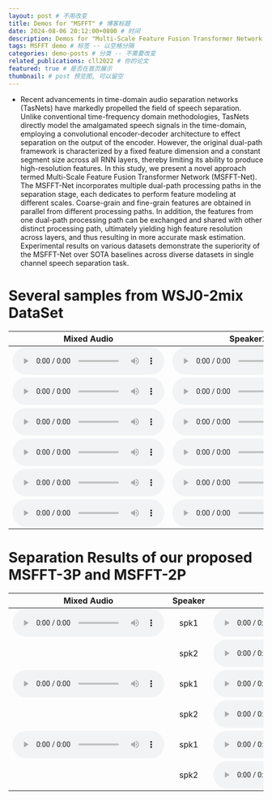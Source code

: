 ```yaml
---
layout: post # 不用改变
title: Demos for "MSFFT" # 博客标题
date: 2024-08-06 20:12:00+0800 # 时间
description: Demos for "Multi-Scale Feature Fusion Transformer Network for End-to-End Single Channel Speech Separation" # 博客描述
tags: MSFFT demo # 标签 -- 以空格分隔
categories: demo-posts # 分类 -- 不需要改变
related_publications: cll2022 # 你的论文
featured: true # 是否在首页展示
thumbnail: # post 预览图, 可以留空
---
```


- Recent advancements in time-domain audio separation networks (TasNets) have markedly propelled the field of speech separation. Unlike conventional time-frequency domain methodologies, TasNets directly model the amalgamated speech signals in the time-domain, employing a convolutional encoder-decoder architecture to effect separation on the output of the encoder. However, the original dual-path framework is characterized by a fixed feature dimension and a constant segment size across all RNN layers, thereby limiting its ability to produce high-resolution features. In this study, we present a novel approach termed Multi-Scale Feature Fusion Transformer Network (MSFFT-Net). The MSFFT-Net incorporates multiple dual-path processing paths in the separation stage, each dedicates to perform feature modeling at different scales. Coarse-grain and fine-grain features are obtained in parallel from different processing paths. In addition, the features from one dual-path processing path can be exchanged and shared with other distinct processing path, ultimately yielding high feature resolution across layers, and thus resulting in more accurate mask estimation. Experimental results on various datasets demonstrate the superiority of the MSFFT-Net over SOTA baselines across diverse datasets in single channel speech separation task.

# Several samples from WSJ0-2mix DataSet #


|   Mixed Audio   | Speaker1 |    Speaker2   | 
| :------: | :------: | :---------: | 
|<audio src="/assets/MSFFT/Samples/1/22ga010e_0.51468_051c0115_-0.51468.wav" type="audio/wav" controls preload></audio>|<audio src="/assets/MSFFT/Samples/1/22ga010e_0.51468_051c0115_-0.51468_s1.wav" type="audio/wav" controls preload></audio>|<audio src="/assets/MSFFT/Samples/1/22ga010e_0.51468_051c0115_-0.51468_s2.wav" type="audio/wav" controls preload></audio>|
|<audio src="/assets/MSFFT/Samples/2/22ga010l_1.2345_444c020e_-1.2345.wav" type="audio/wav" controls preload></audio>|<audio src="/assets/MSFFT/Samples/2/22ga010l_1.2345_444c020e_-1.2345_s1.wav" type="audio/wav" controls preload></audio>|<audio src="/assets/MSFFT/Samples/2/22ga010l_1.2345_444c020e_-1.2345_s2.wav" type="audio/wav" controls preload></audio>|
|<audio src="/assets/MSFFT/Samples/3/22gc010v_0.76199_050a050i_-0.76199.wav" type="audio/wav" controls preload></audio>|<audio src="/assets/MSFFT/Samples/3/22gc010v_0.76199_050a050i_-0.76199_s1.wav" type="audio/wav" controls preload></audio>|<audio src="/assets/MSFFT/Samples/3/22gc010v_0.76199_050a050i_-0.76199_s2.wav" type="audio/wav" controls preload></audio>|
|<audio src="/assets/MSFFT/Samples/4/050c0105_0.94642_444c020p_-0.94642.wav" type="audio/wav" controls preload></audio>|<audio src="/assets/MSFFT/Samples/4/050c0105_0.94642_444c020p_-0.94642_s1.wav" type="audio/wav" controls preload></audio>|<audio src="/assets/MSFFT/Samples/4/050c0105_0.94642_444c020p_-0.94642_s2.wav" type="audio/wav" controls preload></audio>|
|<audio src="/assets/MSFFT/Samples/5/440o030k_1.3697_443o030u_-1.3697.wav" type="audio/wav" controls preload></audio>|<audio src="/assets/MSFFT/Samples/5/440o030k_1.3697_443o030u_-1.3697_s1.wav" type="audio/wav" controls preload></audio>|<audio src="/assets/MSFFT/Samples/5/440o030k_1.3697_443o030u_-1.3697_s2.wav" type="audio/wav" controls preload></audio>|
|<audio src="/assets/MSFFT/Samples/6/447c020n_1.281_22go0107_-1.281.wav" type="audio/wav" controls preload></audio>|<audio src="/assets/MSFFT/Samples/6/447c020n_1.281_22go0107_-1.281_s1.wav" type="audio/wav" controls preload></audio>|<audio src="/assets/MSFFT/Samples/6/447c020n_1.281_22go0107_-1.281_s2.wav" type="audio/wav" controls preload></audio>|


# Separation Results of our proposed MSFFT-3P and MSFFT-2P #

|   Mixed Audio   | Speaker |    Clean   |    DPRNN    |    MSFFT-3P   |    MSFFT-2P    |
| :------: | :------: | :---------: | :----------: | :---------: | :----------: |
|<audio src="/assets/MSFFT/Estimate/1/441c0211_0.47832_053c0105_-0.47832.wav" type="audio/wav" controls preload></audio>|spk1|<audio src="/assets/MSFFT/Estimate/1/spk1.wav" type="audio/wav" controls preload></audio>|<audio src="/assets/MSFFT/Estimate/1/spk1_sepformer.wav" type="audio/wav" controls preload></audio>|<audio src="/assets/MSFFT/Estimate/1/spk1_3L.wav" type="audio/wav" controls preload></audio>|<audio src="/assets/MSFFT/Estimate/1/spk1_2L.wav" controls preload></audio>|
||spk2|<audio src="/assets/MSFFT/Estimate/1/spk2.wav" type="audio/wav" controls preload></audio>|<audio src="/assets/MSFFT/Estimate/1/spk2_sepformer.wav" type="audio/wav" controls preload></audio>|<audio src="/assets/MSFFT/Estimate/1/spk2_3L.wav" type="audio/wav" controls preload></audio>|<audio src="/assets/MSFFT/Estimate/1/spk2_2L.wav" controls preload></audio>|
|<audio src="/assets/MSFFT/Estimate/2/22ga0111_2.1333_050a0507_-2.1333.wav" type="audio/wav" controls preload></audio>|spk1|<audio src="/assets/MSFFT/Estimate/2/spk1.wav" type="audio/wav" controls preload></audio>|<audio src="/assets/MSFFT/Estimate/2/spk1_dprnn.wav" type="audio/wav" controls preload></audio>|<audio src="/assets/MSFFT/Estimate/2/spk1_3L.wav" controls preload></audio>|<audio src="/assets/MSFFT/Estimate/2/spk1_2L.wav" controls preload></audio>|
||spk2|<audio src="/assets/MSFFT/Estimate/2/spk2.wav" type="audio/wav" controls preload></audio>|<audio src="/assets/MSFFT/Estimate/2/spk2_dprnn.wav.wav" type="audio/wav" controls preload></audio>|<audio src="/assets/MSFFT/Estimate/2/spk2_3L.wav" type="audio/wav" controls preload></audio>|<audio src="/assets/MSFFT/Estimate/2/spk2_2L.wav" controls preload></audio>|
|<audio src="/assets/MSFFT/Estimate/3/446o030k_0.24698_051c0112_-0.24698.wav" type="audio/wav" controls preload></audio>|spk1|<audio src="/assets/MSFFT/Estimate/3/spk1.wav" type="audio/wav" controls preload></audio>|<audio src= "/assets/MSFFT/Estimate/3/spk1_dprnn.wav" type="audio/wav" controls preload></audio>|<audio src="/assets/MSFFT/Estimate/3/spk1_3L.wav" controls preload></audio>|<audio src="/assets/MSFFT/Estimate/3/spk1_2L.wav" controls preload></audio>|
||spk2|<audio src="/assets/MSFFT/Estimate/3/spk2.wav" type="audio/wav" controls preload></audio>|<audio src="/assets/MSFFT/Estimate/3/spk2_dprnn.wav" type="audio/wav" controls preload></audio>|<audio src="/assets/MSFFT/Estimate/3/spk2_3L.wav" type="audio/wav" controls preload></audio>|<audio src="/assets/MSFFT/Estimate/3/spk2_2L.wav" controls preload></audio>|




